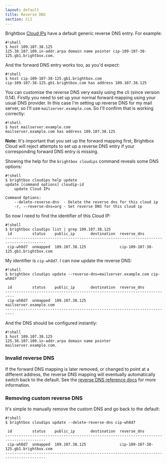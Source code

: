 ```yaml
---
layout: default
title: Reverse DNS
section: CLI
---
```


Brightbox [Cloud IPs](/docs/reference/cloud-ips/) have a default generic reverse DNS entry. For example:

    #!shell
    $ host 109.107.38.125
    125.38.107.109.in-addr.arpa domain name pointer cip-109-107-38-125.gb1.brightbox.com.

And the forward DNS entry works too, as you'd expect:

    #!shell
    $ host cip-109-107-38-125.gb1.brightbox.com
    cip-109-107-38-125.gb1.brightbox.com has address 109.107.38.125
		
You can customise the reverse DNS very easily using the cli (since version 0.14). Firstly you need to set up your normal forward mapping using your usual DNS provider.  In this case I'm setting up reverse DNS for my mail server, so I'll use `mailserver.example.com`.  So I'll confirm that is working correctly:

    #!shell
    $ host mailserver.example.com
    mailserver.example.com has address 109.107.38.125

**Note:** It's important that you set up the forward mapping first, Brightbox Cloud will reject attempts to set up a reverse DNS entry if your corresponding forward DNS entry is missing.

Showing the help for the `brightbox cloudips` command reveals some DNS options:

    #!shell
    $ brightbox cloudips help update
    update [command options] cloudip-id
        update Cloud IPs
    
    Command Options:
        --delete-reverse-dns  - Delete the reverse dns for this cloud ip
        -r, --reverse-dns=arg - Set reverse DNS for this cloud ip

So now I need to find the identifier of this Cloud IP:

    #!shell
    $ brightbox cloudips list | grep 109.107.38.125
     id         status    public_ip       destination  reverse_dns                         
    ----------------------------------------------------------------------------------------
     cip-wh8d7  unmapped  109.107.38.125               cip-109-107-38-125.gb1.brightbox.com

My identifier is `cip-wh8d7`. I can now update the reverse DNS:

    #!shell
    $ brightbox cloudips update --reverse-dns=mailserver.example.com cip-wh8d7		
		
     id         status    public_ip       destination  reverse_dns     
    --------------------------------------------------------------------------
     cip-wh8d7  unmapped  109.107.38.125               mailserver.example.com
    --------------------------------------------------------------------------
		
And the DNS should be configured instantly:

    #!shell
    $ host 109.107.38.125 
    125.38.107.109.in-addr.arpa domain name pointer mailserver.example.com.
		
### Invalid reverse DNS

If the forward DNS mapping is later removed, or changed to point at a different address, the reverse DNS mapping will eventually automatically switch back to the default. See the [reverse DNS reference docs](/docs/reference/dns#reverse_dns) for more information.

### Removing custom reverse DNS

It's simple to manually remove the custom DNS and go back to the default:

    #!shell
    $ brightbox cloudips update --delete-reverse-dns cip-wh8d7
    
     id         status    public_ip       destination  reverse_dns                         
    ----------------------------------------------------------------------------------------
     cip-wh8d7  unmapped  109.107.38.125               cip-109-107-38-125.gb1.brightbox.com
    ----------------------------------------------------------------------------------------

